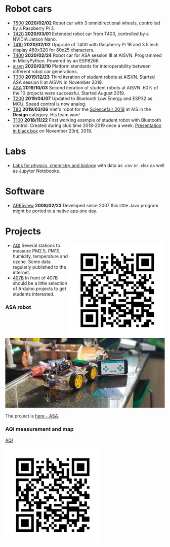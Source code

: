 # Robot cars

- [T500](./T500) __2020/02/02__  Robot car with 3 omnidirectional wheels, controlled by a Raspberry Pi 3.
- [T420](./T420) __2020/03/01__ Extended robot car from T400, controlled by a NVIDIA Jetson Nano.
- [T410](./T410) __2020/02/02__ Upgrade of T400 with Raspberry Pi 1B and 3.5 inch display 480x320 for 80x25 characters.
- [T400](./T400) __2020/02/24__ Robot car for ASA session III at AISVN. Programmed in MicryPython. Powered by an ESP8266.
- [aisvn](./aisvn) __2020/03/10__ Platform standards for interoperability between different robot car generations.
- [T300](./T300) __2019/12/23__ Third iteration of student robots at AISVN. Started ASA session II at AISVN in November 2019.
- [ASA](./asa) __2019/10/03__ Second iteration of student robots at AISVN. 60% of the 10 projects were successful. Started August 2019.
- [T200](./T200) __2019/04/07__ Updated to Bluetooth Low Energy and ESP32 as MCU. Speed control is now analog.
- [T80](./T80) __2019/03/06__ Viet's robot for the [Sciencefair 2019](https://sites.google.com/ais.edu.vn/sciencefair2019) at AIS in the __Design__ category. His team won!
- [T100](./T100) __2018/11/22__ First working example of student robot with Bluetooth control. Created during club time 2018-2019 once a week. [Presentation in black box](https://docs.google.com/presentation/d/1IE6vhY4cZSOWBHvVIj3YtGkaSpueGU_R7iqlo0ujIk4/edit?usp=sharing) on November 23rd, 2018.

# Labs

- [Labs for physics, chemistry and biology](./labs) with data as .csv or .xlsx as well as Jupyter Notebooks.


# Software

- [AR65view](AR65view) __2008/02/23__ Developed since 2007 this little Java program might be ported to a native app one day.

# Projects

<img src="docs/aqi.png" align="right">

- [AQI](./aqi) Several stations to measure PM2.5, PM10, humidity, temperature and ozone. Some data regularly published to the internet.
- [407B](./407B) In front of 407B should be a little selection of Arduino projects to get students interested.


### ASA robot

![ASA robot](docs/asa-20191105.jpg)

The project is [here - ASA](https://kreier.github.io/asa/).

### AQI measurement and map 

[AQI](https://kreier.github.io/aqi/)

![QR AQI map](docs/aqi.png)
